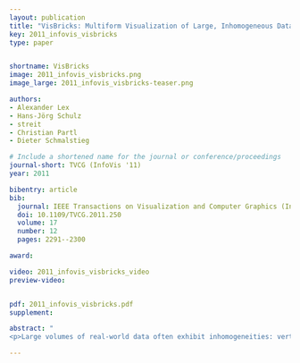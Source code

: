```yaml
---
layout: publication
title: "VisBricks: Multiform Visualization of Large, Inhomogeneous Data "
key: 2011_infovis_visbricks
type: paper


shortname: VisBricks
image: 2011_infovis_visbricks.png
image_large: 2011_infovis_visbricks-teaser.png

authors:
- Alexander Lex
- Hans-Jörg Schulz
- streit
- Christian Partl
- Dieter Schmalstieg

# Include a shortened name for the journal or conference/proceedings
journal-short: TVCG (InfoVis '11)
year: 2011

bibentry: article
bib:
  journal: IEEE Transactions on Visualization and Computer Graphics (InfoVis '11)
  doi: 10.1109/TVCG.2011.250
  volume: 17
  number: 12
  pages: 2291--2300

award: 

video: 2011_infovis_visbricks_video
preview-video:


pdf: 2011_infovis_visbricks.pdf
supplement:

abstract: "
<p>Large volumes of real-world data often exhibit inhomogeneities: vertically in the form of correlated or independent dimensions and horizontally in the form of clustered or scattered data items. In essence, these inhomogeneities form the patterns in the data that researchers are trying to find and understand. Sophisticated statistical methods are available to reveal these patterns, however, the visualization of their outcomes is mostly still performed in a one-view-fits-all manner. In contrast, our novel visualization approach, VisBricks, acknowledges the inhomogeneity of the data and the need for different visualizations that suit the individual characteristics of the different data subsets. The overall visualization of the entire data set is patched together from smaller visualizations, there is one VisBrick for each cluster in each group of interdependent dimensions. Whereas the total impression of all VisBricks together gives a comprehensive high-level overview of the different groups of data, each VisBrick independently shows the details of the group of data it represents. State-of-the-art brushing and visual linking between all VisBricks furthermore allows the comparison of the groupings and the distribution of data items among them. In this paper, we introduce the VisBricks visualization concept, discuss its design rationale and implementation, and demonstrate its usefulness by applying it to a use case from the field of biomedicine.</p>"

---
```

